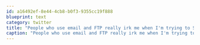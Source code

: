 ```yaml
---
id: a16492ef-8e44-4cb8-b0f3-9355cc19f888
blueprint: text
category: twitter
title: "People who use email and FTP really irk me when I'm trying to Skype, stream local radio and view Youtube videos at the coffee shop."
caption: "People who use email and FTP really irk me when I'm trying to Skype, stream local radio and view Youtube videos at the coffee shop."
---
```

